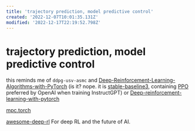 ```yaml
---
title: 'trajectory prediction, model predictive control'
created: '2022-12-07T10:01:35.131Z'
modified: '2022-12-17T22:19:52.798Z'
---
```


# trajectory prediction, model predictive control

this reminds me of `ddpg-usv-asmc` and [Deep-Reinforcement-Learning-Algorithms-with-PyTorch](https://github.com/p-christ/Deep-Reinforcement-Learning-Algorithms-with-PyTorch) (is it? nope. it is [stable-baseline3](https://github.com/DLR-RM/stable-baselines3), containing [PPO]() preferred by OpenAI when training InstructGPT) or [Deep-reinforcement-learning-with-pytorch](https://github.com/sweetice/Deep-reinforcement-learning-with-pytorch)

[mpc.torch](https://locuslab.github.io/mpc.pytorch/)

[awesome-deep-rl](https://github.com/tigerneil/awesome-deep-rl) For deep RL and the future of AI.
